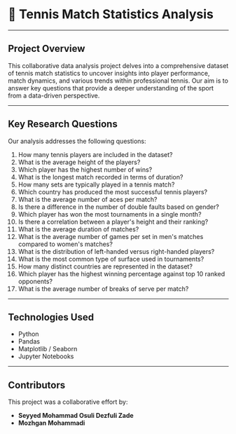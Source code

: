 # 🎾 Tennis Match Statistics Analysis

---

## Project Overview

This collaborative data analysis project delves into a comprehensive dataset of tennis match statistics to uncover insights into player performance, match dynamics, and various trends within professional tennis. Our aim is to answer key questions that provide a deeper understanding of the sport from a data-driven perspective.

---

## Key Research Questions

Our analysis addresses the following questions:

 1. How many tennis players are included in the dataset? 
2. What is the average height of the players? 
3. Which player has the highest number of wins? 
4. What is the longest match recorded in terms of duration? 
5. How many sets are typically played in a tennis match? 
6. Which country has produced the most successful tennis players? 
7. What is the average number of aces per match? 
8. Is there a difference in the number of double faults based on gender? 
9. Which player has won the most tournaments in a single month? 
10. Is there a correlation between a player's height and their ranking? 
11. What is the average duration of matches? 
12. What is the average number of games per set in men's matches compared to women's 
matches?
13. What is the distribution of left-handed versus right-handed players? 
14. What is the most common type of surface used in tournaments? 
15. How many distinct countries are represented in the dataset? 
16. Which player has the highest winning percentage against top 10 ranked opponents? 
17. What is the average number of breaks of serve per match?

---

## Technologies Used

* Python
* Pandas 
* Matplotlib / Seaborn
* Jupyter Notebooks

---

## Contributors

This project was a collaborative effort by:

* **Seyyed Mohammad Osuli Dezfuli Zade**
* **Mozhgan Mohammadi**
